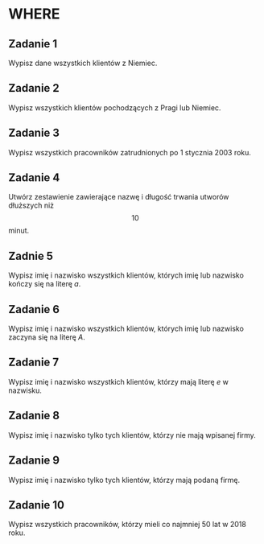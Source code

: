 # WHERE

## Zadanie 1

Wypisz dane wszystkich klientów z Niemiec.

## Zadanie 2

Wypisz wszystkich klientów pochodzących z Pragi lub Niemiec.

## Zadanie 3

Wypisz wszystkich pracowników zatrudnionych po 1 stycznia 2003 roku.

## Zadanie 4

Utwórz zestawienie zawierające nazwę i długość trwania utworów dłuższych niż $$10$$ minut.

## Zadnie 5

Wypisz imię i nazwisko wszystkich klientów, których imię lub nazwisko kończy się na literę *a*.

## Zadanie 6

Wypisz imię i nazwisko wszystkich klientów, których imię lub nazwisko zaczyna się na literę *A*.

## Zadanie 7

Wypisz imię i nazwisko wszystkich klientów, którzy mają literę *e* w nazwisku.

## Zadanie 8

Wypisz imię i nazwisko tylko tych klientów, którzy nie mają wpisanej firmy.

## Zadanie 9

Wypisz imię i nazwisko tylko tych klientów, którzy mają podaną firmę.

## Zadanie 10

Wypisz wszystkich pracowników, którzy mieli co najmniej 50 lat w 2018 roku.

